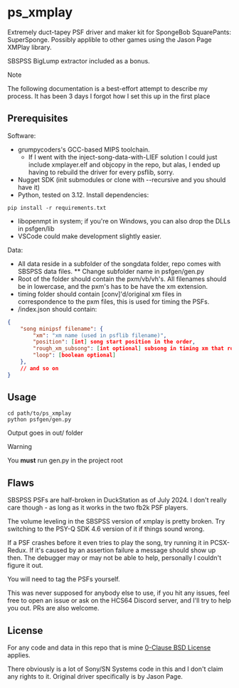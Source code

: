 # ps_xmplay

Extremely duct-tapey PSF driver and maker kit for SpongeBob SquarePants: SuperSponge.
Possibly applible to other games using the Jason Page XMPlay library.

SBSPSS BigLump extractor included as a bonus.

> [!NOTE]
> The following documentation is a best-effort attempt to describe my process.
> It has been 3 days I forgot how I set this up in the first place

## Prerequisites

Software:
* grumpycoders's GCC-based MIPS toolchain.
  - If I went with the inject-song-data-with-LIEF solution I could just include xmplayer.elf and objcopy in the repo,
    but alas, I ended up having to rebuild the driver for every psflib, sorry.
* Nugget SDK (init submodules or clone with --recursive and you should have it)
* Python, tested on 3.12. Install dependencies:
```shell
pip install -r requirements.txt
```
* libopenmpt in system; if you're on Windows, you can also drop the DLLs in psfgen/lib
* VSCode could make development slightly easier.

Data:
* All data reside in a subfolder of the songdata folder, repo comes with SBSPSS data files.
** Change subfolder name in psfgen/gen.py
* Root of the folder should contain the pxm/vb/vh's. All filenames should be in lowercase, and the pxm's has to be have the xm extension.
* timing folder should contain \[conv\]'d/original xm files in correspondence to the pxm files, this is used for timing the PSFs.
* /index.json should contain:
```json
{
    "song minipsf filename": {
        "xm": "xm name (used in psflib filename)",
        "position": [int] song start position in the order,
        "rough_xm_subsong": [int optional] subsong in timing xm that roughly corresponds to this song,
        "loop": [boolean optional]
    },
    // and so on
}
```

## Usage

```shell
cd path/to/ps_xmplay
python psfgen/gen.py
```

Output goes in out/ folder

> [!WARNING]
> You **must** run gen.py in the project root

## Flaws

SBSPSS PSFs are half-broken in DuckStation as of July 2024. I don't really care though - as long as it works in the two
fb2k PSF players.

The volume leveling in the SBSPSS version of xmplay is pretty broken.
Try switching to the PSY-Q SDK 4.6 version of it if things sound wrong.

If a PSF crashes before it even tries to play the song, try running it in PCSX-Redux.
If it's caused by an assertion failure a message should show up then.
The debugger may or may not be able to help, personally I couldn't figure it out.

You will need to tag the PSFs yourself.

This was never supposed for anybody else to use, if you hit any issues, feel free to open an issue or ask on the HCS64
Discord server, and I'll try to help you out.
PRs are also welcome.

## License

For any code and data in this repo that is mine [0-Clause BSD License](LICENSE) applies.

There obviously is a lot of Sony/SN Systems code in this and I don't claim any rights to it.
Original driver specifically is by Jason Page.